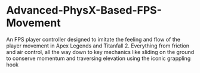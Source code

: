 # Advanced-PhysX-Based-FPS-Movement
An FPS player controller designed to imitate the feeling and flow of the player movement in Apex Legends and Titanfall 2. Everything from friction and air control, all the way down to key mechanics like sliding on the ground to conserve momentum and traversing elevation using the iconic grappling hook
